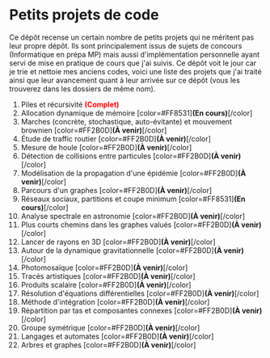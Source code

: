 # Petits projets de code

Ce dépôt recense un certain nombre de petits projets qui ne méritent pas leur propre dépôt. Ils sont principalement issus de sujets de concours (Informatique en prépa MP) mais aussi d'implémentation personnelle ayant servi de mise en pratique de cours que j'ai suivis. Ce dépôt voit le jour car je trie et nettoie mes anciens codes, voici une liste des projets que j'ai traité ainsi que leur avancement quant à leur arrivée sur ce dépôt (vous les trouverez dans les dossiers de même nom).

1. Piles et récursivité <span style="color:red;">**(Complet)**</span>
2. Allocation dynamique de mémoire [color=#FF8531]**(En cours)**[/color]
3. Marches (concrète, stochastique, auto-évitante) et mouvement brownien [color=#FF2B0D]**(À venir)**[/color]
4. Étude de traffic routier [color=#FF2B0D]**(À venir)**[/color]
5. Mesure de houle [color=#FF2B0D]**(À venir)**[/color]
6. Détection de collisions entre particules [color=#FF2B0D]**(À venir)**[/color]
7. Modélisation de la propagation d'une épidémie [color=#FF2B0D]**(À venir)**[/color]
8. Parcours d'un graphes [color=#FF2B0D]**(À venir)**[/color]
9. Réseaux sociaux, partitions et coupe minimum [color=#FF8531]**(En cours)**[/color]
10. Analyse spectrale en astronomie [color=#FF2B0D]**(À venir)**[/color]
11. Plus courts chemins dans les graphes valués [color=#FF2B0D]**(À venir)**[/color]
12. Lancer de rayons en 3D [color=#FF2B0D]**(À venir)**[/color]
13. Autour de la dynamique gravitationnelle [color=#FF2B0D]**(À venir)**[/color]
14. Photomosaïque [color=#FF2B0D]**(À venir)**[/color]
15. Tracés artistiques [color=#FF2B0D]**(À venir)**[/color]
16. Produits scalaire [color=#FF2B0D]**(À venir)**[/color]
17. Résolution d'équations différentielles [color=#FF2B0D]**(À venir)**[/color]
18. Méthode d'intégration [color=#FF2B0D]**(À venir)**[/color]
19. Répartition par tas et composantes connexes [color=#FF2B0D]**(À venir)**[/color]
20. Groupe symétrique [color=#FF2B0D]**(À venir)**[/color]
21. Langages et automates [color=#FF2B0D]**(À venir)**[/color]
22. Arbres et graphes [color=#FF2B0D]**(À venir)**[/color]